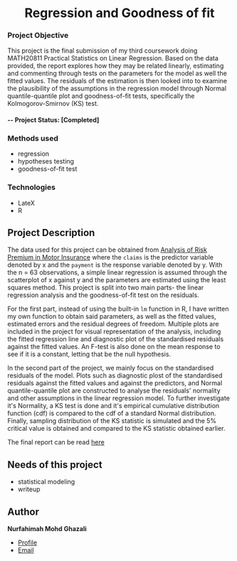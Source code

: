 <h1 align="center">Regression and Goodness of fit</h1>

### Project Objective
This project is the final submission of my third coursework doing MATH20811 Practical Statistics on Linear Regression. Based on the data provided, the report explores how they may be related linearly, estimating and commenting through tests on the parameters for the model as well the fitted values. The residuals of the estimation is then looked into to examine the plausibility of the assumptions in the regression model through Normal quantile-quantile plot and goodness-of-fit tests, specifically the Kolmogorov-Smirnov (KS) test.

#### -- Project Status: [Completed]

### Methods used
- regression
- hypotheses testing
- goodness-of-fit test

### Technologies
- LateX
- R

## Project Description
The  data used for this project can be obtained from [Analysis of Risk Premium in Motor Insurance](https://github.com/fahimahghazali/Linear-regression-and-goodness-of-fit/blob/main/sweden_ins_data.txt) where the `claims` is the predictor variable denoted by x and the `payment` is the response variable denoted by y. With the n = 63 observations, a simple linear regression is assumed through the scatterplot of x against y and the parameters are estimated using the least squares method. This project is split into two main parts- the linear regression analysis and the goodness-of-fit test on the residuals. 

For the first part, instead of using the built-in `lm` function in R, I have written my own function to obtain said parameters, as well as the fitted values, estimated errors and the residual degrees of freedom. Multiple plots are included in the project for visual representation of the analysis, including the fitted regression line and diagnostic plot of the standardised residuals against the fitted values. An F-test is also done on the mean response to see if it is a constant, letting that be the null hypothesis. 

In the second part of the project, we mainly focus on the standardised residuals of the model. Plots such as diagnostic plost of the standardised residuals against the fitted values and against the predictors, and Normal quantile-quantile plot are constructed to analyse the residuals' normality and other assumptions in the linear regression model. To further investigate it's Normality, a KS test is done and it's empirical cumulative distribution function (cdf) is compared to the cdf of a standard Normal distribution. Finally, sampling distribution of the KS statistic is simulated and the 5% critical value is obtained and compared to the KS statistic obtained earlier.

The final report can be read [here](https://github.com/fahimahghazali/Regression-and-goodness-of-fit/blob/main/MATH20811%20CW3.pdf)

## Needs of this project

- statistical modeling
- writeup

## Author
**Nurfahimah Mohd Ghazali**

- [Profile](https://github.com/fahimahghazali "Fahimah Ghazali")
- [Email](mailto:fahimahghazali@icloud.com?subject=Hi% "Hi!")
